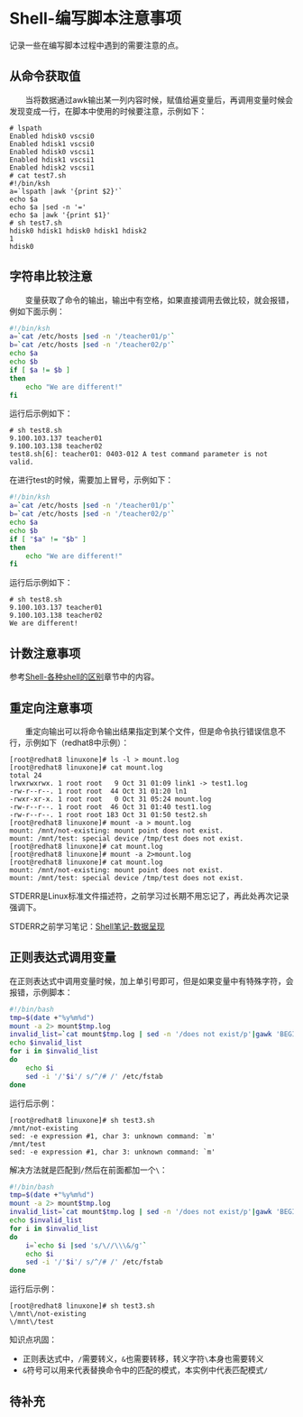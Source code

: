 # Shell-编写脚本注意事项
记录一些在编写脚本过程中遇到的需要注意的点。
## 从命令获取值
&#8195;&#8195;当将数据通过awk输出某一列内容时候，赋值给遍变量后，再调用变量时候会发现变成一行，在脚本中使用的时候要注意，示例如下：
```
# lspath
Enabled hdisk0 vscsi0
Enabled hdisk1 vscsi0
Enabled hdisk0 vscsi1
Enabled hdisk1 vscsi1
Enabled hdisk2 vscsi1
# cat test7.sh
#!/bin/ksh
a=`lspath |awk '{print $2}'`
echo $a
echo $a |sed -n '='
echo $a |awk '{print $1}'
# sh test7.sh
hdisk0 hdisk1 hdisk0 hdisk1 hdisk2
1
hdisk0
```
## 字符串比较注意
&#8195;&#8195;变量获取了命令的输出，输出中有空格，如果直接调用去做比较，就会报错，例如下面示例：
```sh
#!/bin/ksh
a=`cat /etc/hosts |sed -n '/teacher01/p'`
b=`cat /etc/hosts |sed -n '/teacher02/p'`
echo $a
echo $b
if [ $a != $b ]
then
    echo "We are different!"
fi
```
运行后示例如下：
```
# sh test8.sh
9.100.103.137 teacher01
9.100.103.138 teacher02
test8.sh[6]: teacher01: 0403-012 A test command parameter is not valid.
```
在进行test的时候，需要加上冒号，示例如下：
```sh
#!/bin/ksh
a=`cat /etc/hosts |sed -n '/teacher01/p'`
b=`cat /etc/hosts |sed -n '/teacher02/p'`
echo $a
echo $b
if [ "$a" != "$b" ]
then
    echo "We are different!"
fi
```
运行后示例如下：
```
# sh test8.sh
9.100.103.137 teacher01
9.100.103.138 teacher02
We are different!
```
## 计数注意事项
参考[Shell-各种shell的区别](https://big1000.com/09-Shell%E8%84%9A%E6%9C%AC/03-Shell_AIX%E8%84%9A%E6%9C%AC/01-Shell-%E5%90%84%E7%A7%8Dshell%E7%9A%84%E5%8C%BA%E5%88%AB.html)章节中的内容。

## 重定向注意事项
&#8195;&#8195;重定向输出可以将命令输出结果指定到某个文件，但是命令执行错误信息不行，示例如下（redhat8中示例）：
```
[root@redhat8 linuxone]# ls -l > mount.log
[root@redhat8 linuxone]# cat mount.log
total 24
lrwxrwxrwx. 1 root root   9 Oct 31 01:09 link1 -> test1.log
-rw-r--r--. 1 root root  44 Oct 31 01:20 ln1
-rwxr-xr-x. 1 root root   0 Oct 31 05:24 mount.log
-rw-r--r--. 1 root root  46 Oct 31 01:40 test1.log
-rw-r--r--. 1 root root 183 Oct 31 01:50 test2.sh
[root@redhat8 linuxone]# mount -a > mount.log
mount: /mnt/not-existing: mount point does not exist.
mount: /mnt/test: special device /tmp/test does not exist.
[root@redhat8 linuxone]# cat mount.log
[root@redhat8 linuxone]# mount -a 2>mount.log
[root@redhat8 linuxone]# cat mount.log
mount: /mnt/not-existing: mount point does not exist.
mount: /mnt/test: special device /tmp/test does not exist.
```
STDERR是Linux标准文件描述符，之前学习过长期不用忘记了，再此处再次记录强调下。

STDERR之前学习笔记：[Shell笔记-数据呈现](https://ebook.big1000.com/09-Shell%E8%84%9A%E6%9C%AC/01-Shell%E5%AD%A6%E4%B9%A0%E7%AC%94%E8%AE%B0/05-Shell%E7%AC%94%E8%AE%B0-%E6%95%B0%E6%8D%AE%E5%91%88%E7%8E%B0.html)

## 正则表达式调用变量
在正则表达式中调用变量时候，加上单引号即可，但是如果变量中有特殊字符，会报错，示例脚本：
```sh
#!/bin/bash
tmp=$(date +"%y%m%d")
mount -a 2> mount$tmp.log
invalid_list=`cat mount$tmp.log | sed -n '/does not exist/p'|gawk 'BEGIN{FS=": "}{print $2}'`
echo $invalid_list
for i in $invalid_list
do
    echo $i
    sed -i '/'$i'/ s/^/# /' /etc/fstab
done
```
运行后示例：
```
[root@redhat8 linuxone]# sh test3.sh
/mnt/not-existing
sed: -e expression #1, char 3: unknown command: `m'
/mnt/test
sed: -e expression #1, char 3: unknown command: `m'
```
解决方法就是匹配到`/`然后在前面都加一个`\`：
```sh
#!/bin/bash
tmp=$(date +"%y%m%d")
mount -a 2> mount$tmp.log
invalid_list=`cat mount$tmp.log | sed -n '/does not exist/p'|gawk 'BEGIN{FS=": "}{print $2}'`
echo $invalid_list
for i in $invalid_list
do
    i=`echo $i |sed 's/\//\\\&/g'`
    echo $i
    sed -i '/'$i'/ s/^/# /' /etc/fstab
done
```
运行后示例：
```
[root@redhat8 linuxone]# sh test3.sh
\/mnt\/not-existing
\/mnt\/test
```
知识点巩固：
- 正则表达式中，`/`需要转义，`&`也需要转移，转义字符`\`本身也需要转义
- `&`符号可以用来代表替换命令中的匹配的模式，本实例中代表匹配模式`/`

## 待补充
